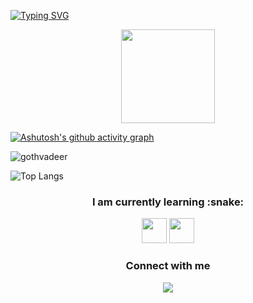 [![Typing SVG](https://readme-typing-svg.herokuapp.com/?color=ffc491&size=35&center=true&vCenter=true&width=1000&lines=HEY,+My+name+is+Ruama+Maranhão;I'm+from+Brazil;I'm+a+programming+studant;Be+Welcome!+:%29)](https://git.io/typing-svg)

<div id="header" align="center">
  <img src="https://media2.giphy.com/media/rsUGLKwgSvSxmq1VrZ/200w.gif" width="150"/>
</div>

[![Ashutosh's github activity graph](https://github-readme-activity-graph.cyclic.app/graph?username=gothvadeer&bg_color=dfb881&color=aa7c3c&line=590d0d&point=170e07&area=true&hide_border=true)](https://github.com/ashutosh00710/github-readme-activity-graph)

<img src="https://komarev.com/ghpvc/?username=gothvadeera&label=PROFILE%20VIEWS&color=ffc491&style=flat" alt="gothvadeer" /> 

![Top Langs](https://github-readme-stats.vercel.app/api/top-langs/?username=gothvadeer&theme=moltack)


<h3 align="center">
I am currently learning :snake: </h3>
<p align="center"> 
<img src="https://www.svgrepo.com/show/376344/python.svg" width="40" height="40"/> <img src="https://uxwing.com/wp-content/themes/uxwing/download/brands-and-social-media/django-logo-icon.png" width="40" height="40"/>
  </p>

<h3 align="center">Connect with me</h3>
<p align="center">
  <a href= "https://www.linkedin.com/in/ruama-maranh%C3%A3o-b74602186/"><img src="https://img.icons8.com/dusk/48/000000/linkedin.png"/></a>
</p>
